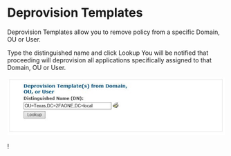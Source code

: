 # Deprovision Templates

Deprovision Templates allow you to remove policy from a specific Domain, OU or User. 

Type the distinguished name and click Lookup You will be notified that proceeding will deprovision all applications specifically assigned to that Domain, OU or User.

![Deprovision 1](images/deprovision1.jpg)

!



